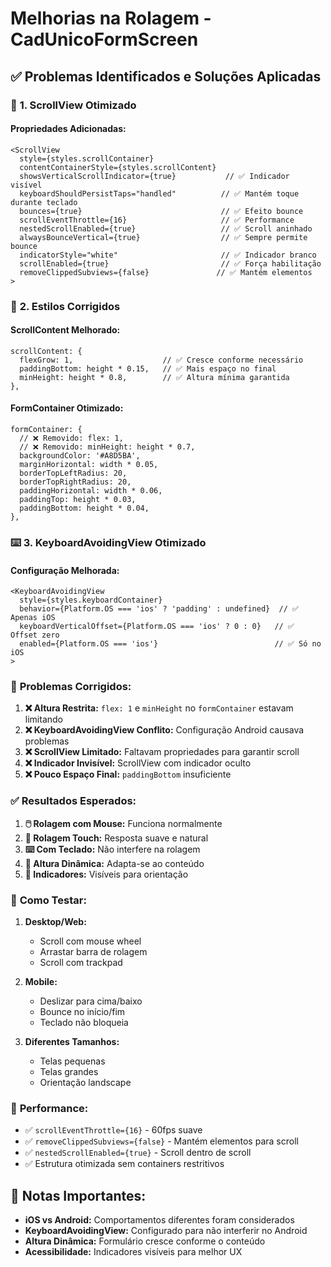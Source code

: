 # Melhorias na Rolagem - CadUnicoFormScreen

## ✅ Problemas Identificados e Soluções Aplicadas

### 🔧 **1. ScrollView Otimizado**

#### **Propriedades Adicionadas:**
```tsx
<ScrollView 
  style={styles.scrollContainer}
  contentContainerStyle={styles.scrollContent}
  showsVerticalScrollIndicator={true}           // ✅ Indicador visível
  keyboardShouldPersistTaps="handled"          // ✅ Mantém toque durante teclado
  bounces={true}                               // ✅ Efeito bounce
  scrollEventThrottle={16}                     // ✅ Performance
  nestedScrollEnabled={true}                   // ✅ Scroll aninhado
  alwaysBounceVertical={true}                  // ✅ Sempre permite bounce
  indicatorStyle="white"                       // ✅ Indicador branco
  scrollEnabled={true}                         // ✅ Força habilitação
  removeClippedSubviews={false}               // ✅ Mantém elementos
>
```

### 🎯 **2. Estilos Corrigidos**

#### **ScrollContent Melhorado:**
```tsx
scrollContent: {
  flexGrow: 1,                    // ✅ Cresce conforme necessário
  paddingBottom: height * 0.15,   // ✅ Mais espaço no final
  minHeight: height * 0.8,        // ✅ Altura mínima garantida
},
```

#### **FormContainer Otimizado:**
```tsx
formContainer: {
  // ❌ Removido: flex: 1,
  // ❌ Removido: minHeight: height * 0.7,
  backgroundColor: '#A8D5BA',
  marginHorizontal: width * 0.05,
  borderTopLeftRadius: 20,
  borderTopRightRadius: 20,
  paddingHorizontal: width * 0.06,
  paddingTop: height * 0.03,
  paddingBottom: height * 0.04,
},
```

### ⌨️ **3. KeyboardAvoidingView Otimizado**

#### **Configuração Melhorada:**
```tsx
<KeyboardAvoidingView
  style={styles.keyboardContainer}
  behavior={Platform.OS === 'ios' ? 'padding' : undefined}  // ✅ Apenas iOS
  keyboardVerticalOffset={Platform.OS === 'ios' ? 0 : 0}   // ✅ Offset zero
  enabled={Platform.OS === 'ios'}                          // ✅ Só no iOS
>
```

### 🐛 **Problemas Corrigidos:**

1. **❌ Altura Restrita:** `flex: 1` e `minHeight` no `formContainer` estavam limitando
2. **❌ KeyboardAvoidingView Conflito:** Configuração Android causava problemas
3. **❌ ScrollView Limitado:** Faltavam propriedades para garantir scroll
4. **❌ Indicador Invisível:** ScrollView com indicador oculto
5. **❌ Pouco Espaço Final:** `paddingBottom` insuficiente

### ✅ **Resultados Esperados:**

1. **🖱️ Rolagem com Mouse:** Funciona normalmente
2. **📱 Rolagem Touch:** Resposta suave e natural
3. **⌨️ Com Teclado:** Não interfere na rolagem
4. **📏 Altura Dinâmica:** Adapta-se ao conteúdo
5. **🔄 Indicadores:** Visíveis para orientação

### 🧪 **Como Testar:**

1. **Desktop/Web:**
   - Scroll com mouse wheel
   - Arrastar barra de rolagem
   - Scroll com trackpad

2. **Mobile:**
   - Deslizar para cima/baixo
   - Bounce no início/fim
   - Teclado não bloqueia

3. **Diferentes Tamanhos:**
   - Telas pequenas
   - Telas grandes
   - Orientação landscape

### 🚀 **Performance:**

- ✅ `scrollEventThrottle={16}` - 60fps suave
- ✅ `removeClippedSubviews={false}` - Mantém elementos para scroll
- ✅ `nestedScrollEnabled={true}` - Scroll dentro de scroll
- ✅ Estrutura otimizada sem containers restritivos

## 📝 **Notas Importantes:**

- **iOS vs Android:** Comportamentos diferentes foram considerados
- **KeyboardAvoidingView:** Configurado para não interferir no Android
- **Altura Dinâmica:** Formulário cresce conforme o conteúdo
- **Acessibilidade:** Indicadores visíveis para melhor UX

